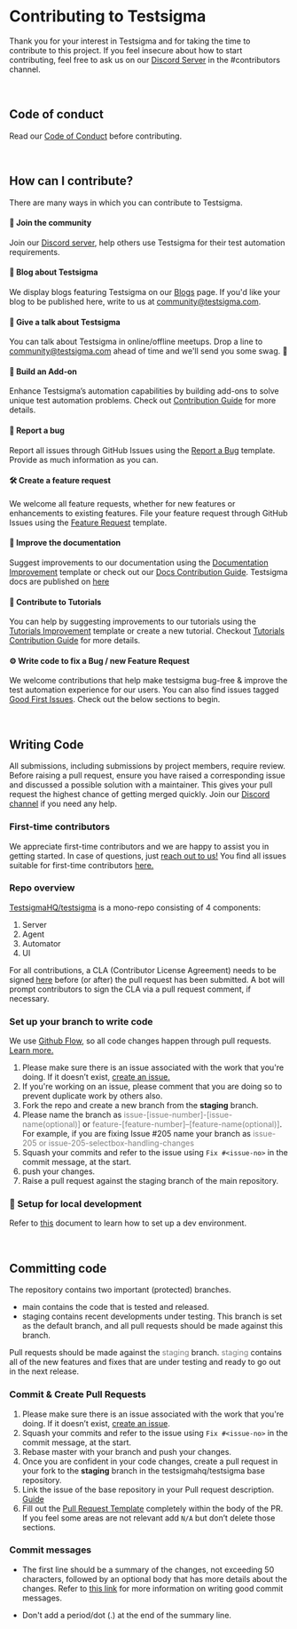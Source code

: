 # Contributing to Testsigma

Thank you for your interest in Testsigma and for taking the time to contribute to this project. If you feel insecure about how to start contributing, feel free to ask us on our [Discord Server](https://discord.gg/invite/5caWS7R6QX) in the #contributors channel.

&emsp;

## **Code of conduct**

Read our [Code of Conduct](CODE_OF_CONDUCT.md) before contributing.

&emsp;

## **How can I contribute?**

There are many ways in which you can contribute to Testsigma.


#### 🐛 Join the community

Join our [Discord server](https://discord.gg/invite/5caWS7R6QX), help others use Testsigma for their test automation requirements.


#### 🐛 Blog about Testsigma

We display blogs featuring Testsigma on our [Blogs](https://testsigma.com/blog) page. If you'd like your blog to be published here, write to us at [community@testsigma.com](mailto:community@testsigma.com).


#### 🐛 Give a talk about Testsigma

You can talk about Testsigma in online/offline meetups. Drop a line to [community@testsigma.com](mailto:community@testsigma.com) ahead of time and we'll send you some swag. 👕


#### 🐛 Build an Add-on 

Enhance Testsigma’s automation capabilities by building add-ons to solve unique test automation problems. Check out [Contribution Guide](https://github.com/testsigmahq/testsigma-addons/blob/main/CONTRIBUTING.md) for more details.


#### 🐛 Report a bug

Report all issues through GitHub Issues using the [Report a Bug](https://github.com/testsigmahq/testsigma/issues/new/choose) template. Provide as much information as you can.


#### 🛠 Create a feature request

We welcome all feature requests, whether for new features or enhancements to existing features. File your feature request through GitHub Issues using the [Feature Request](https://github.com/testsigmahq/testsigma/issues/new/choose) template.


#### 📝 Improve the documentation

Suggest improvements to our documentation using the [Documentation Improvement](https://github.com/testsigmahq/testsigma-docs/issues/new/choose) template or check out our [Docs Contribution Guide](https://github.com/testsigmahq/testsigma-docs/blob/main/CONTRIBUTING.md). Testsigma docs are published on [here](https://testsigma.com/docs/)


#### 📝 Contribute to Tutorials 

You can help by suggesting improvements to our tutorials using the [Tutorials Improvement](https://github.com/testsigmahq/testsigma-tutorials/issues/new/choose) template or create a new tutorial. Checkout [Tutorials Contribution Guide](https://github.com/testsigmahq/testsigma-tutorials/blob/main/CONTRIBUTING.md) for more details.


#### ⚙️ Write code to fix a Bug / new Feature Request

We welcome contributions that help make testsigma bug-free & improve the test automation experience for our users. You can also find issues tagged [Good First Issues](https://github.com/testsigmahq/testsigma/issues?q=is%3Aopen+is%3Aissue+label%3A"good+first+issue"). Check out the below sections to begin.

&emsp;

## **Writing Code**

All submissions, including submissions by project members, require review. Before raising a pull request, ensure you have raised a corresponding issue and discussed a possible solution with a maintainer. This gives your pull request the highest chance of getting merged quickly. Join our [Discord channel](https://discord.gg/invite/5caWS7R6QX) if you need any help.

 
### First-time contributors

We appreciate first-time contributors and we are happy to assist you in getting started. In case of questions, just [reach out to us!](https://discord.gg/invite/5caWS7R6QX)
You find all issues suitable for first-time contributors [here.](https://github.com/testsigmahq/testsigma/issues?q=is%3Aopen+is%3Aissue+label%3A%22good+first+issue%22)


### Repo overview

[TestsigmaHQ/testsigma](https://github.com/testsigmahq/testsigma) is a mono-repo
consisting of 4 components:

1. Server
2. Agent
3. Automator
4. UI


For all contributions, a CLA (Contributor License Agreement) needs to be signed [here](https://cla-assistant.io/testsigmahq/testsigma) before (or after) the pull request has been submitted. A bot will prompt contributors to sign the CLA via a pull request comment, if necessary.


### Set up your branch to write code

We use [Github Flow](https://guides.github.com/introduction/flow/index.html), so all code changes happen through pull requests. [Learn more.](https://blog.scottlowe.org/2015/01/27/using-fork-branch-git-workflow/) 

 1. Please make sure there is an issue associated with the work that you're doing. If it doesn’t exist, [create an issue.](https://github.com/login?return_to=https%3A%2F%2Fgithub.com%2Ftestsigmahq%2Ftestsigma%2Fissues%2Fnew%2Fchoose)
 2. If you're working on an issue, please comment that you are doing so to prevent duplicate work by others also.
 3. Fork the repo and create a new branch from the **staging** branch.
 4. Please name the branch as <span style="color:grey">issue-[issue-number]-[issue-name(optional)]</span> or <span style="color:grey">feature-[feature-number]–[feature-name(optional)]</span>. For example, if you are fixing Issue #205 name your branch as <span style="color:grey">issue-205 or  issue-205-selectbox-handling-changes</span>
 5. Squash your commits and refer to the issue using `Fix #<issue-no>` in the commit message, at the start.
 6. push your changes.
 7. Raise a pull request against the staging branch of the main repository.


### 🏡  Setup for local development

Refer to [this](https://testsigma.com/docs/contributing/setup-dev-environment
) document to learn how to set up a dev environment.

&emsp;

## **Committing code**

The repository contains two important (protected) branches.

 * main contains the code that is tested and released. 
 * staging  contains recent developments under testing. This branch is set as the default branch, and all pull requests should be made against this branch.

Pull requests should be made against the <span style="color:grey">staging</span> branch. <span style="color:grey">staging</span> contains all of the new features and fixes that are under testing and ready to go out in the next release.


### Commit & Create Pull Requests 

 1. Please make sure there is an issue associated with the work that you're doing. If it doesn’t exist, [create an issue](https://github.com/login?return_to=https%3A%2F%2Fgithub.com%2Ftestsigmahq%2Ftestsigma%2Fissues%2Fnew%2Fchoose).
 2. Squash your commits and refer to the issue using `Fix #<issue-no>` in the commit message, at the start.
 3. Rebase master with your branch and push your changes.
 4. Once you are confident in your code changes, create a pull request in your fork to the **staging** branch in the testsigmahq/testsigma base repository.
 5. Link the issue of the base repository in your Pull request description. [Guide](https://docs.github.com/en/issues/tracking-your-work-with-issues/linking-a-pull-request-to-an-issue)
 6. Fill out the [Pull Request Template](./.github/PULL_REQUEST_TEMPLATE.md) completely within the body of the PR. If you feel some areas are not relevant add `N/A` but don’t delete those sections.


###  Commit messages

- The first line should be a summary of the changes, not exceeding 50
  characters, followed by an optional body that has more details about the
  changes. Refer to [this link](https://github.com/erlang/otp/wiki/writing-good-commit-messages)
  for more information on writing good commit messages.

- Don't add a period/dot (.) at the end of the summary line.
